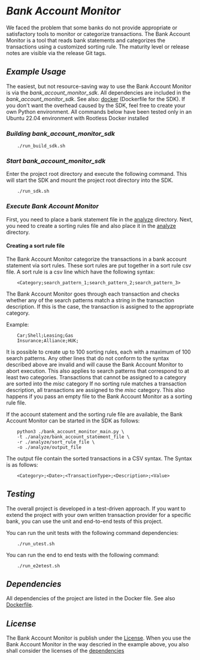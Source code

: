 # *Bank Account Monitor*

We faced the problem that some banks do not provide appropriate or satisfactory tools to monitor or categorize transactions.
The Bank Account Monitor is a tool that reads bank statements and categorizes the transactions using a customized sorting rule.
The maturity level or release notes are visible via the release Git tags.

## *Example Usage*

The easiest, but not resource-saving way to use the Bank Account Monitor is via the *bank_account_monitor_sdk*.
All dependencies are included in the *bank_account_monitor_sdk*. See also: [docker](./docker/) (Dockerfile for the SDK).
If you don't want the overhead caused by the SDK, feel free to create your own Python environment.
All commands below have been tested only in an Ubuntu 22.04 environment with Rootless Docker installed

### *Building bank_account_monitor_sdk*

        ./run_build_sdk.sh

### *Start bank_account_monitor_sdk*

Enter the project root directory and execute the following command. This will start the SDK and mount the project root directory into the SDK.

        ./run_sdk.sh

### *Execute Bank Account Monitor*

First, you need to place a bank statement file in the [analyze](./analyze/) directory.
Next, you need to create a sorting rules file and also place it in the [analyze](./analyze/) directory.

#### Creating a sort rule file

The Bank Account Monitor categorize the transactions in a bank account statement via sort rules.
These sort rules are put together in a sort rule csv file.
A sort rule is a csv line which have the following syntax:

        <Category;search_pattern_1;search_pattern_2;search_pattern_3>

The Bank Account Monitor goes through each transaction and checks whether any of the search patterns match a string in the transaction description.
If this is the case, the transaction is assigned to the appropriate category.

Example:

        Car;Shell;Leasing;Gas
        Insurance;Alliance;HUK;

It is possible to create up to 100 sorting rules, each with a maximum of 100 search patterns.
Any other lines that do not conform to the syntax described above are invalid and will cause the Bank Account Monitor to abort execution. This also applies to search patterns that correspond to at least two categories.
Transactions that cannot be assigned to a category are sorted into the *misc* category
If no sorting rule matches a transaction description, all transactions are assigned to the *misc* category.
This also happens if you pass an empty file to the Bank Account Monitor as a sorting rule file.

If the account statement and the sorting rule file are available, the Bank Account Monitor can be started in the SDK as follows:

        python3 ./bank_account_monitor_main.py \
        -t ./analyze/bank_account_statement_file \
        -r ./analyze/sort_rule_file \
        -o ./analyze/output_file

The output file contain the sorted transactions in a CSV syntax.
The Syntax is as follows:

        <Category>;<Date>;<TransactionType>;<Description>;<Value>

## *Testing*

The overall project is developed in a test-driven approach. If you want to extend the project with your own written transaction provider for a specific bank, you can use the unit and end-to-end tests of this project.

You can run the unit tests with the following command dependencies:

        ./run_utest.sh

You can run the end to end tests with the following command:

        ./run_e2etest.sh

## *Dependencies*

All dependencies of the project are listed in the Docker file. See also [Dockerfile](./docker/Dockerfile).

## *License*

The Bank Account Monitor is publish under the [License](./LICENSE). When you use the Bank Account Monitor in the way descried in the example above, you also shall consider the licenses of the [dependencies](#dependencies)
